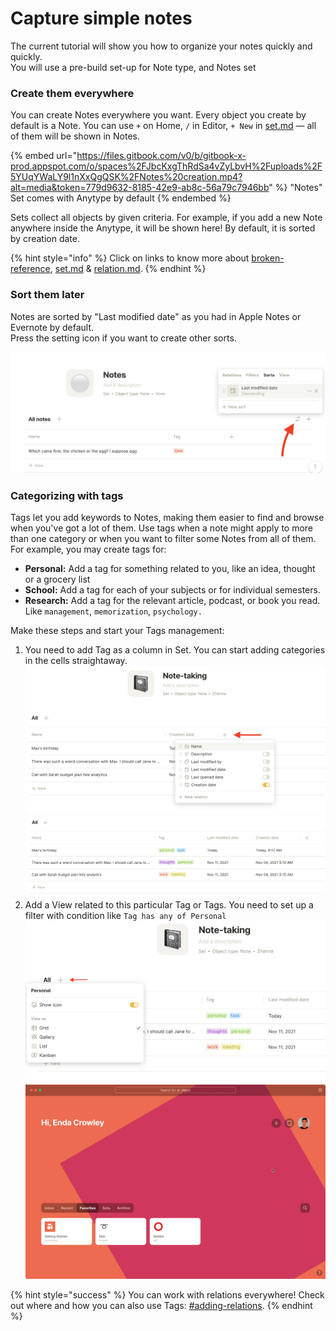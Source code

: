 # Capture simple notes

The current tutorial will show you how to organize your notes quickly and quickly.\
You will use a pre-build set-up for Note type, and Notes set

### Create them everywhere

You can create Notes everywhere you want. Every object you create by default is a Note. You can use `+` on Home, `/` in Editor, `+ New` in [set.md](../../self-onboarding/set.md "mention") — all of them will be shown in Notes.

{% embed url="https://files.gitbook.com/v0/b/gitbook-x-prod.appspot.com/o/spaces%2FJbcKxgThRdSa4vZyLbvH%2Fuploads%2F5YUqYWaLY9l1nXxQgQSK%2FNotes%20creation.mp4?alt=media&token=779d9632-8185-42e9-ab8c-56a79c7946bb" %}
"Notes" Set comes with Anytype by default
{% endembed %}

Sets collect all objects by given criteria. For example, if you add a new Note anywhere inside the Anytype, it will be shown here! By default, it is sorted by creation date.

{% hint style="info" %}
Click on links to know more about [broken-reference](broken-reference/ "mention"), [set.md](../../self-onboarding/set.md "mention") & [relation.md](../../self-onboarding/relation.md "mention").
{% endhint %}

### Sort them later

Notes are sorted by "Last modified date" as you had in Apple Notes or Evernote by default.\
Press the setting icon if you want to create other sorts.

![](<../../.gitbook/assets/Notes sort.png>)

### Categorizing with tags

Tags let you add keywords to Notes, making them easier to find and browse when you've got a lot of them. Use tags when a note might apply to more than one category or when you want to filter some Notes from all of them. For example, you may create tags for:

* **Personal:** Add a tag for something related to you, like an idea, thought or a grocery list
* **School:** Add a tag for each of your subjects or for individual semesters.
* **Research:** Add a tag for the relevant article, podcast, or book you read. Like `management`, `memorization`, `psychology.`

Make these steps and start your Tags management:

1. You need to add Tag as a column in Set. You can start adding categories in the cells straightaway.\
   ![](<../../.gitbook/assets/image (5).png>) ![](../../.gitbook/assets/image.png)
2. Add a View related to this particular Tag or Tags. You need to set up a filter with condition like `Tag has any of Personal`\
   ![](<../../.gitbook/assets/image (3).png>) ![](<../../.gitbook/assets/image (1).png>)

{% hint style="success" %}
You can work with relations everywhere! Check out where and how you can also use Tags: [#adding-relations](../../self-onboarding/relation.md#adding-relations "mention").
{% endhint %}

